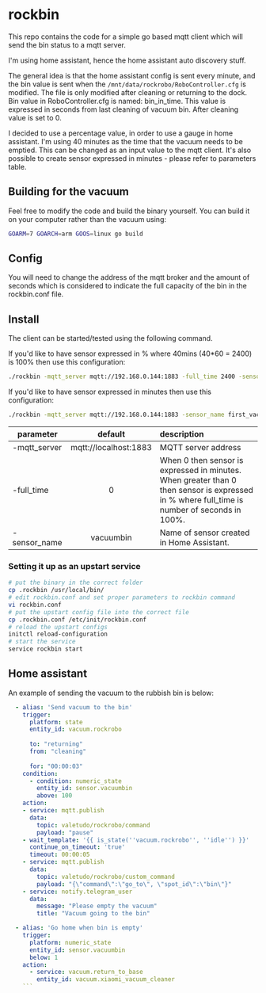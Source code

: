 # rockbin
This repo contains the code for a simple go based mqtt client which will send the bin status to a mqtt server. 

I'm using home assistant, hence the home assistant auto discovery stuff.

The general idea is that the home assistant config is sent every minute, and the bin value is sent when the `/mnt/data/rockrobo/RoboController.cfg` is modified. The file is only modified after cleaning or returning to the dock. Bin value in RoboController.cfg is named: bin_in_time. This value is expressed in seconds from last cleaning of vacuum bin. After cleaning value is set to 0.

I decided to use a percentage value, in order to use a gauge in home assistant. I'm using 40 minutes as the time that the vacuum needs to be emptied. This can be changed as an input value to the mqtt client. 
It's also possible to create sensor expressed in minutes - please refer to parameters table.


## Building for the vacuum

Feel free to modify the code and build the binary yourself. You can build it on your computer rather than the vacuum using: 

```bash 
GOARM=7 GOARCH=arm GOOS=linux go build 
```

## Config

You will need to change the address of the mqtt broker and the amount of seconds which is considered to indicate the full capacity of the bin in the rockbin.conf file.

## Install

The client can be started/tested using the following command. 

If you'd like to have sensor expressed in % where 40mins (40*60 = 2400) is 100% then use this configuration:
```bash
./rockbin -mqtt_server mqtt://192.168.0.144:1883 -full_time 2400 -sensor_name first_vacuum_bin
```
If you'd like to have sensor expressed in minutes then use this configuration:
```bash
./rockbin -mqtt_server mqtt://192.168.0.144:1883 -sensor_name first_vacuum_bin
```

|parameter|default|description|
|---------|:-----:|:----------|
|-mqtt_server     |mqtt://localhost:1883|MQTT server address|
|-full_time|0|When 0 then sensor is expressed in minutes. When greater than 0 then sensor is expressed in % where full_time is number of seconds in 100%.| 
|-sensor_name|vacuumbin|Name of sensor created in Home Assistant.|

### Setting it up as an upstart service


```bash
# put the binary in the correct folder
cp .rockbin /usr/local/bin/
# edit rockbin.conf and set proper parameters to rockbin command
vi rockbin.conf
# put the upstart config file into the correct file
cp .rockbin.conf /etc/init/rockbin.conf
# reload the upstart configs
initctl reload-configuration
# start the service
service rockbin start
```

## Home assistant 
An example of sending the vacuum to the rubbish bin is below: 

```yaml
  - alias: 'Send vacuum to the bin'
    trigger: 
      platform: state
      entity_id: vacuum.rockrobo
      
      to: "returning"
      from: "cleaning"
      
      for: "00:00:03"
    condition:
      - condition: numeric_state
        entity_id: sensor.vacuumbin
        above: 100
    action: 
    - service: mqtt.publish
      data: 
        topic: valetudo/rockrobo/command
        payload: "pause"
    - wait_template: '{{ is_state(''vacuum.rockrobo'', ''idle'') }}'
      continue_on_timeout: 'true'
      timeout: 00:00:05
    - service: mqtt.publish
      data: 
        topic: valetudo/rockrobo/custom_command
        payload: "{\"command\":\"go_to\", \"spot_id\":\"bin\"}"
    - service: notify.telegram_user
      data:
        message: "Please empty the vacuum"
        title: "Vacuum going to the bin"

  - alias: 'Go home when bin is empty'
    trigger: 
      platform: numeric_state
      entity_id: sensor.vacuumbin
      below: 1
    action: 
      - service: vacuum.return_to_base
        entity_id: vacuum.xiaomi_vacuum_cleaner
    ```